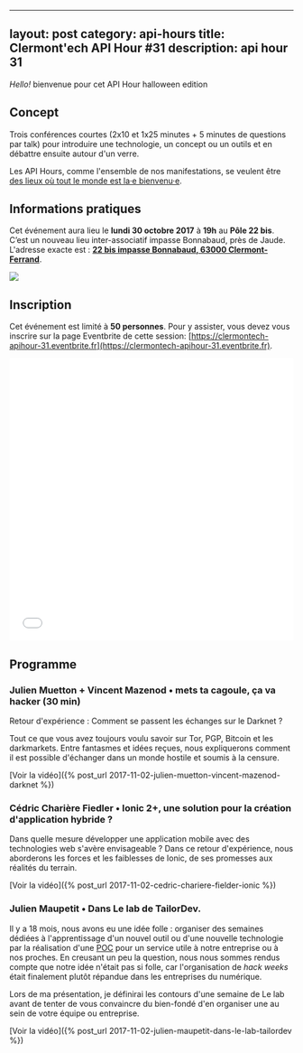 ---
layout: post
category: api-hours
title: Clermont'ech API Hour &#35;31
description: api hour 31
------

_Hello!_ bienvenue pour cet API Hour halloween edition

## Concept

Trois conférences courtes (2x10 et 1x25 minutes + 5 minutes de questions par talk)
pour introduire une technologie, un concept ou un outils et en débattre ensuite
autour d'un verre.

Les API Hours, comme l'ensemble de nos manifestations, se veulent être [des
lieux où tout le monde est la·e bienvenu·e](/code-of-conduct.html).


## Informations pratiques

Cet événement aura lieu le **lundi 30 octobre 2017** à **19h** au **Pôle 22 bis**.  C’est un nouveau lieu
inter-associatif impasse Bonnabaud, près de Jaude.  L'adresse exacte est : [**22 bis impasse Bonnabaud, 63000 Clermont-Ferrand**](https://goo.gl/maps/KRs8ibVn6nu).

[![](http://maps.googleapis.com/maps/api/staticmap?center=22+Impasse+Bonnabaud%2C+63000+Clermont-Ferrand&size=600x400&sensor=false&markers=color:red%7C45.775138,3.078713)](https://goo.gl/maps/KRs8ibVn6nu)

## Inscription

Cet événement est limité à **50 personnes**.  Pour y assister, vous devez vous
inscrire sur la page Eventbrite de cette session: [https://clermontech-apihour-31.eventbrite.fr](https://clermontech-apihour-31.eventbrite.fr).

<iframe src="//eventbrite.fr/tickets-external?eid=38886144505&ref=etckt" frameborder="0" height="500" width="100%" vspace="0" hspace="0" marginheight="5" marginwidth="5" scrolling="auto" allowtransparency="true"></iframe>


## Programme

### Julien Muetton + Vincent Mazenod • mets ta cagoule, ça va hacker (30 min)

Retour d'expérience : Comment se passent les échanges sur le Darknet ?

Tout ce que vous avez toujours voulu savoir sur Tor, PGP, Bitcoin et les darkmarkets.
Entre fantasmes et idées reçues, nous expliquerons comment il est possible d'échanger dans un monde hostile et soumis à la censure.

[Voir la vidéo]({% post_url 2017-11-02-julien-muetton-vincent-mazenod-darknet %})

### Cédric Charière Fiedler • Ionic 2+, une solution pour la création d'application hybride ?

Dans quelle mesure développer une application mobile avec des technologies web s'avère envisageable ?
Dans ce retour d'expérience, nous aborderons les forces et les faiblesses de Ionic, de ses promesses
aux réalités du terrain.

[Voir la vidéo]({% post_url 2017-11-02-cedric-chariere-fielder-ionic %})

### Julien Maupetit • Dans Le lab de TailorDev.

Il y a 18 mois, nous avons eu une idée folle : organiser des semaines dédiées à l'apprentissage d'un nouvel outil ou d'une nouvelle technologie par la réalisation d'une [POC](https://en.wikipedia.org/wiki/Proof_of_concept) pour un service utile à notre entreprise ou à nos proches. En creusant un peu la question, nous nous sommes rendus compte que notre idée n'était pas si folle, car l'organisation de _hack weeks_ était finalement plutôt répandue dans les entreprises du numérique.

Lors de ma présentation, je définirai les contours d'une semaine de Le lab avant de tenter de vous convaincre du bien-fondé d'en organiser une au sein de votre équipe ou entreprise.

[Voir la vidéo]({% post_url 2017-11-02-julien-maupetit-dans-le-lab-tailordev %})

